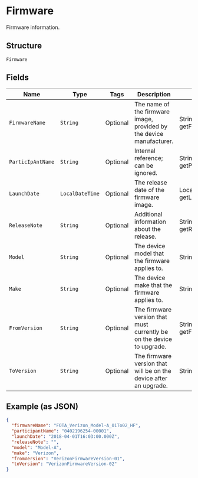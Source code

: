 
# Firmware

Firmware information.

## Structure

`Firmware`

## Fields

| Name | Type | Tags | Description | Getter | Setter |
|  --- | --- | --- | --- | --- | --- |
| `FirmwareName` | `String` | Optional | The name of the firmware image, provided by the device manufacturer. | String getFirmwareName() | setFirmwareName(String firmwareName) |
| `ParticIpAntName` | `String` | Optional | Internal reference; can be ignored. | String getParticIpAntName() | setParticIpAntName(String particIpAntName) |
| `LaunchDate` | `LocalDateTime` | Optional | The release date of the firmware image. | LocalDateTime getLaunchDate() | setLaunchDate(LocalDateTime launchDate) |
| `ReleaseNote` | `String` | Optional | Additional information about the release. | String getReleaseNote() | setReleaseNote(String releaseNote) |
| `Model` | `String` | Optional | The device model that the firmware applies to. | String getModel() | setModel(String model) |
| `Make` | `String` | Optional | The device make that the firmware applies to. | String getMake() | setMake(String make) |
| `FromVersion` | `String` | Optional | The firmware version that must currently be on the device to upgrade. | String getFromVersion() | setFromVersion(String fromVersion) |
| `ToVersion` | `String` | Optional | The firmware version that will be on the device after an upgrade. | String getToVersion() | setToVersion(String toVersion) |

## Example (as JSON)

```json
{
  "firmwareName": "FOTA_Verizon_Model-A_01To02_HF",
  "participantName": "0402196254-00001",
  "launchDate": "2018-04-01T16:03:00.000Z",
  "releaseNote": "",
  "model": "Model-A",
  "make": "Verizon",
  "fromVersion": "VerizonFirmwareVersion-01",
  "toVersion": "VerizonFirmwareVersion-02"
}
```

